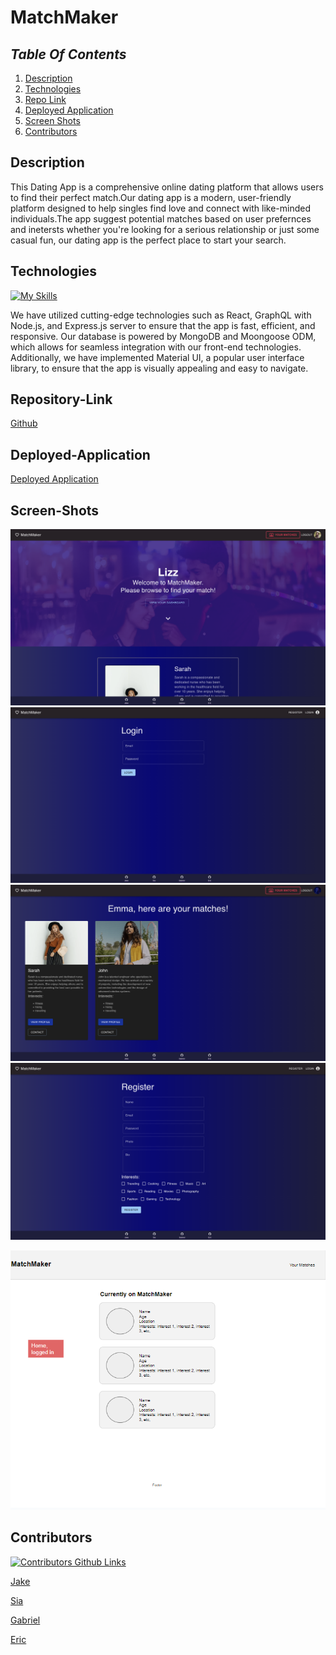 # MatchMaker

## _Table Of Contents_

1. [Description](#description)
2. [Technologies](#technologies)
3. [Repo Link](#repository-link)
4. [Deployed Application](#deployed-application)
5. [Screen Shots](#screen-shots)
6. [Contributors](#contributors)

## Description

This Dating App is a comprehensive online dating platform that allows users to find their perfect match.Our dating app is a modern, user-friendly platform designed to help singles find love and connect with like-minded individuals.The app suggest potential matches based on user prefernces and inetersts whether you're looking for a serious relationship or just some casual fun, our dating app is the perfect place to start your search.

## Technologies

[![My Skills](https://skillicons.dev/icons?i=react,js,express,html,css,mongo,github,vscode,heroku)](https://skillicons.dev)

We have utilized cutting-edge technologies such as React, GraphQL with Node.js, and Express.js server to ensure that the app is fast, efficient, and responsive. Our database is powered by MongoDB and Moongoose ODM, which allows for seamless integration with our front-end technologies. Additionally, we have implemented Material UI, a popular user interface library, to ensure that the app is visually appealing and easy to navigate.

## Repository-Link

[Github](https://github.com/JakeDish/date-app)

## Deployed-Application

[Deployed Application](https://matchmakerdating.herokuapp.com/)

## Screen-Shots

![homepage](images/Screenshot_2023-05-05_at_11.18.05_AM.png)
![login](images/Screenshot_2023-05-05_at_11.18.43_AM.png)
![matches](images/Screenshot_2023-05-05_at_11.19.40_AM.png)
![register](images/register.png)
<!-- ![Wireframe](images/Screenshot_2023-05-05_at_11.18.05_AM.png) -->
![Wireframe](images/wireframe2.PNG)

## Contributors 

[![Contributors Github Links](https://skillicons.dev/icons?i=github)](https://skillicons.dev)

[Jake](https://github.com/JakeDish)

[Sia](https://github.com/siahmoymajid)

[Gabriel](https://github.com/Sm3gma)

[Eric](https://github.com/ericnguyen23)

